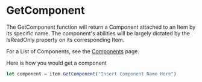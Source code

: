# GetComponent

The GetComponent function will return a Component attached to an Item by its specific name. The component's abilities will be largely dictated by the IsReadOnly property on its corresponding Item.

For a List of Components, see the [Components](./../components/index.md) page.

Here is how you would get a component

```js
let component = item.GetComponent("Insert Component Name Here")
```